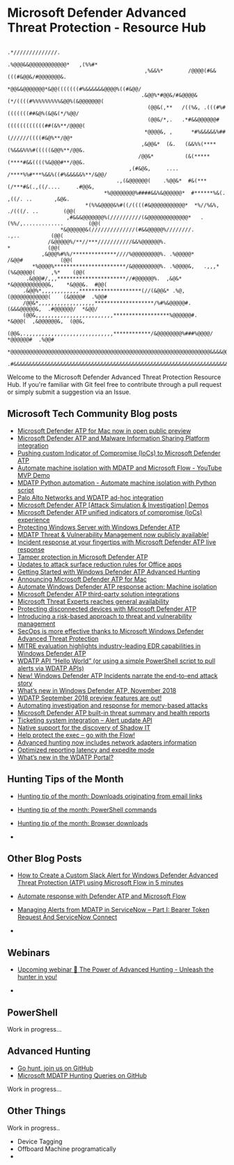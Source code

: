 # Microsoft Defender Advanced Threat Protection - Resource Hub

```
                                                              .*//////////////.                    
                                                           .%@@@&&@@@@@@@@@@@@*   ,(%%#*           
                                            ,%&&%*        /@@@@(#&&(((#&@@&/#@@@@@@@&.         
                                           *@@&&@@@@@@@*&@@(((((((#%&&&&&&@@@@%((#&@@/         
                                           .&@@%*#@@&/#&@@@@&(*/((((#%%%%%%%%%&@@%(&@@@@@@@(       
                                             (@@&(,**   /((%&, .(((#%#(((((((##&@%(&@&(*/%@@/      
                                             (@@&/*,.   .*#&&@@@@@@#((((((((((((##(&%**/@@@@(      
                                            *@@@@&, ,      *#%&&&&&%##(//////((((#&@%**/@@*      
                                           ,&@@&*  (&.   (&&%%(****(%&&&%%%#(((((&@@%**/@@&.       
                                          /@@&*          (&(*****(****#&&((((%&@@@#**/@@&.       
                                       ,(#&@&,     ....  /****%%#***%&&%((#%&&&&&%**/&@@/        
                                   .,(&@@@@@@(    .%@@&*  #&(***(/***#&(.,((/....     .#@@&,       
                               *%@@@@@@@@%####&&%&@@@@@@*  #******%&(. ,((/. ..       ,&@&.      
                         *(%%&@@@@&%#((/((((#&@@@@@@@@@@@*  *%//%&%, ./(((/. ..        (@@(      
                   ,#&&&@@@@@@@%(//////////(&@@@@@@@@@@@@@*   .(%%/,.............        (@@(      
                 *&@@@@@@&(//////////////(#&&@@@@@%////////.               .,..          (@@(      
             /&@@@@@%/**//***///////////&&%@@@@@@%.                       *            (@@(      
           ,&@@@%#%%/**************////%@@@@@@@@@%. .%@@@@@*            /&@@#            (@@(      
        *%@@@@%***********************/&@@@@@@@@@%. .%@@@@&,   .,,,*(%&@@@@@(     ,%*    (@@(      
      .&@@@#/,,,**********************//#@@@@@@%.  ,&@&*   *&@@@@@@@@@@@&,    *&@@@&.  #@@(      
     .&@@%*,,,,,,,,,,,,********************(//(&@@&* .%@,   (@@@@@@@@@@@@(    (&@@@@#  .%@@#       
     /@@&*,,,,,,,,,,,,,,,,,,*******************/%#%&@@@@@#.   (&&&@@@@@&,  .#@@@@@@/  *&@@/        
     (@@&,,,,,,,,,,,,,,,,,,,,,,,,,******************%@@@@@@#.    *&@@@(  ,&@@@@@@&,  (@@&,         
     (@@&,.,,,,,,,,,,,,,,,,,,,,,,,,,,,,************/&@@@@@@@@%###%@@@@/  *@@@@@@#  .%@@#           
     *@@@@@@@@@@@@@@@@@@@@@@@@@@@@@@@@@@@@@@@@@@@@@@@@@@@@@@@@@@@@@@@@&&&&@@@@@@&&&@@@/            
      .#&&&&&&&&&&&&&&&&&&&&&&&&&&&&&&&&&&&&&&&&&&&&&&&&&&&&&&&&&&&&&&&&&&&&&&&&&&&&%,      
```

Welcome to the Microsoft Defender Advanced Threat Protection Resource Hub. If you're familiar with Git feel free to contribute through a pull request or simply submit a suggestion via an Issue. 


## Microsoft Tech Community Blog posts

* [Microsoft Defender ATP for Mac now in open public preview](https://techcommunity.microsoft.com/t5/Windows-Defender-ATP/Microsoft-Defender-ATP-for-Mac-now-in-open-public-preview/ba-p/634603)
* [Microsoft Defender ATP and Malware Information Sharing Platform integration](https://techcommunity.microsoft.com/t5/Windows-Defender-ATP/Microsoft-Defender-ATP-and-Malware-Information-Sharing-Platform/m-p/576648#M92)
* [Pushing custom Indicator of Compromise (IoCs) to Microsoft Defender ATP](https://techcommunity.microsoft.com/t5/Windows-Defender-ATP/Pushing-custom-Indicator-of-Compromise-IoCs-to-Microsoft/m-p/532203#M81)
* [Automate machine isolation with MDATP and Microsoft Flow - YouTube MVP Demo ](https://techcommunity.microsoft.com/t5/Windows-Defender-ATP/Automate-machine-isolation-with-MDATP-and-Microsoft-Flow-YouTube/m-p/662426#M112)
* [MDATP Python automation - Automate machine isolation with Python script](https://techcommunity.microsoft.com/t5/Windows-Defender-ATP/MDATP-Python-automation-Automate-machine-isolation-with-Python/ba-p/664077)
* [Palo Alto Networks and WDATP ad-hoc integration](https://techcommunity.microsoft.com/t5/Windows-Defender-ATP/Palo-Alto-Networks-and-WDATP-ad-hoc-integration/m-p/375077#M15)
* [Microsoft Defender ATP [Attack Simulation & Investigation] Demos](https://techcommunity.microsoft.com/t5/Windows-Defender-ATP/Microsoft-Defender-ATP-Attack-Simulation-amp-Investigation-Demos/m-p/661368#M108)
* [Microsoft Defender ATP unified indicators of compromise (IoCs) experience](https://techcommunity.microsoft.com/t5/Windows-Defender-ATP/Microsoft-Defender-ATP-unified-indicators-of-compromise-IoCs/ba-p/656415)
* [Protecting Windows Server with Windows Defender ATP](https://techcommunity.microsoft.com/t5/Windows-Defender-ATP/Protecting-Windows-Server-with-Windows-Defender-ATP/ba-p/267114)
* [MDATP Threat & Vulnerability Management now publicly available!](https://techcommunity.microsoft.com/t5/Windows-Defender-ATP/MDATP-Threat-amp-Vulnerability-Management-now-publicly-available/ba-p/460977)
* [Incident response at your fingertips with Microsoft Defender ATP live response](https://techcommunity.microsoft.com/t5/Windows-Defender-ATP/Incident-response-at-your-fingertips-with-Microsoft-Defender-ATP/ba-p/614894)
* [Tamper protection in Microsoft Defender ATP](https://techcommunity.microsoft.com/t5/Windows-Defender-ATP/Tamper-protection-in-Microsoft-Defender-ATP/ba-p/389571)
* [Updates to attack surface reduction rules for Office apps](https://techcommunity.microsoft.com/t5/Windows-Defender-ATP/Updates-to-attack-surface-reduction-rules-for-Office-apps/ba-p/568951)
* [Getting Started with Windows Defender ATP Advanced Hunting](https://techcommunity.microsoft.com/t5/Windows-Defender-ATP/Getting-Started-with-Windows-Defender-ATP-Advanced-Hunting/ba-p/215835)
* [Announcing Microsoft Defender ATP for Mac](https://techcommunity.microsoft.com/t5/Windows-Defender-ATP/Announcing-Microsoft-Defender-ATP-for-Mac/ba-p/378010)
* [Automate Windows Defender ATP response action: Machine isolation](https://techcommunity.microsoft.com/t5/Windows-Defender-ATP/Automate-Windows-Defender-ATP-response-action-Machine-isolation/m-p/362701#M8)
* [Microsoft Defender ATP third-party solution integrations](https://techcommunity.microsoft.com/t5/Windows-Defender-ATP/Microsoft-Defender-ATP-third-party-solution-integrations/ba-p/532042)
* [Microsoft Threat Experts reaches general availability](https://techcommunity.microsoft.com/t5/Windows-Defender-ATP/Microsoft-Threat-Experts-reaches-general-availability/ba-p/502493)
* [Protecting disconnected devices with Microsoft Defender ATP](https://techcommunity.microsoft.com/t5/Windows-Defender-ATP/Protecting-disconnected-devices-with-Microsoft-Defender-ATP/ba-p/500341)
* [Introducing a risk-based approach to threat and vulnerability management](https://techcommunity.microsoft.com/t5/Windows-Defender-ATP/Introducing-a-risk-based-approach-to-threat-and-vulnerability/ba-p/377845)
* [SecOps is more effective thanks to Microsoft Windows Defender Advanced Threat Protection](https://techcommunity.microsoft.com/t5/Windows-Defender-ATP/SecOps-is-more-effective-thanks-to-Microsoft-Windows-Defender/ba-p/272925)
* [MITRE evaluation highlights industry-leading EDR capabilities in Windows Defender ATP](https://techcommunity.microsoft.com/t5/Windows-Defender-ATP/MITRE-evaluation-highlights-industry-leading-EDR-capabilities-in/ba-p/369831)
* [WDATP API “Hello World” (or using a simple PowerShell script to pull alerts via WDATP APIs)](https://techcommunity.microsoft.com/t5/Windows-Defender-ATP/WDATP-API-Hello-World-or-using-a-simple-PowerShell-script-to/ba-p/326813)
* [New! Windows Defender ATP Incidents narrate the end-to-end attack story](https://techcommunity.microsoft.com/t5/Windows-Defender-ATP/New-Windows-Defender-ATP-Incidents-narrate-the-end-to-end-attack/ba-p/282666)
* [What’s new in Windows Defender ATP, November 2018](https://techcommunity.microsoft.com/t5/Windows-Defender-ATP/What-s-new-in-Windows-Defender-ATP-November-2018/ba-p/289112)
* [WDATP September 2018 preview features are out!](https://techcommunity.microsoft.com/t5/Windows-Defender-ATP/New-Windows-Defender-ATP-Incidents-narrate-the-end-to-end-attack/ba-p/282666)
* [Automating investigation and response for memory-based attacks](https://techcommunity.microsoft.com/t5/Windows-Defender-ATP/Automating-investigation-and-response-for-memory-based-attacks/ba-p/276354)
* [Microsoft Defender ATP built-in threat summary and health reports](https://techcommunity.microsoft.com/t5/Windows-Defender-ATP/Microsoft-Defender-ATP-built-in-threat-summary-and-health/ba-p/392088)
* [Ticketing system integration – Alert update API](https://techcommunity.microsoft.com/t5/Windows-Defender-ATP/Ticketing-system-integration-Alert-update-API/ba-p/352191)
* [Native support for the discovery of Shadow IT](https://techcommunity.microsoft.com/t5/user/viewprofilepage/user-id/183190)
* [Help protect the exec – go with the Flow!](https://techcommunity.microsoft.com/t5/Windows-Defender-ATP/Help-protect-the-exec-go-with-the-Flow/ba-p/345597)
* [Advanced hunting now includes network adapters information](https://techcommunity.microsoft.com/t5/Windows-Defender-ATP/Advanced-hunting-now-includes-network-adapters-information/ba-p/224402)
* [Optimized reporting latency and expedite mode](https://techcommunity.microsoft.com/t5/Windows-Defender-ATP/Optimized-reporting-latency-and-expedite-mode/ba-p/229208)
* [What’s new in the WDATP Portal?](https://techcommunity.microsoft.com/t5/Windows-Defender-ATP/What-s-new-in-the-WDATP-Portal/ba-p/200828)
  

## Hunting Tips of the Month

* [Hunting tip of the month: Downloads originating from email links](https://techcommunity.microsoft.com/t5/Windows-Defender-ATP/Hunting-tip-of-the-month-Downloads-originating-from-email-links/ba-p/239594)

* [Hunting tip of the month: PowerShell commands](https://techcommunity.microsoft.com/t5/Windows-Defender-ATP/Hunting-tip-of-the-month-PowerShell-commands/ba-p/210898)

* [Hunting tip of the month: Browser downloads](https://techcommunity.microsoft.com/t5/Windows-Defender-ATP/Hunting-tip-of-the-month-Browser-downloads/ba-p/220454)

* 


## Other Blog Posts

* [How to Create a Custom Slack Alert for Windows Defender Advanced Threat Protection (ATP) using Microsoft Flow in 5 minutes](https://azurementor.wordpress.com/2019/03/22/how-to-create-a-custom-slack-alert-for-windows-defender-advanced-threat-protection-atp-using-microsoft-flow-in-5-minutes/)

* [Automate response with Defender ATP and Microsoft Flow](http://blog.sec-labs.com/2019/04/automate-response-with-defender-atp-and-microsoft-flow/)

* [Managing Alerts from MDATP in ServiceNow – Part I: Bearer Token Request And ServiceNow Connect](https://www.sepago.de/blog/managing-alerts-from-mdatp-in-servicenow-blog-series-part-one/)

* 

## Webinars

* [Upcoming webinar 📣 The Power of Advanced Hunting - Unleash the hunter in you!](https://techcommunity.microsoft.com/t5/Windows-Defender-ATP/Upcoming-webinar-The-Power-of-Advanced-Hunting-Unleash-the/ba-p/617918)

* 


## PowerShell

Work in progress...

## Advanced Hunting 

* [Go hunt, join us on GitHub](https://techcommunity.microsoft.com/t5/Windows-Defender-ATP/Go-hunt-join-us-on-GitHub/ba-p/195050)
* [Microsoft MDATP Hunting Queries on GitHub](https://github.com/Microsoft/windowsDefenderATP-Hunting-Queries/)




Work in progress...

## Other Things 

Work in progress..

- Device Tagging
- Offboard Machine programatically
- 